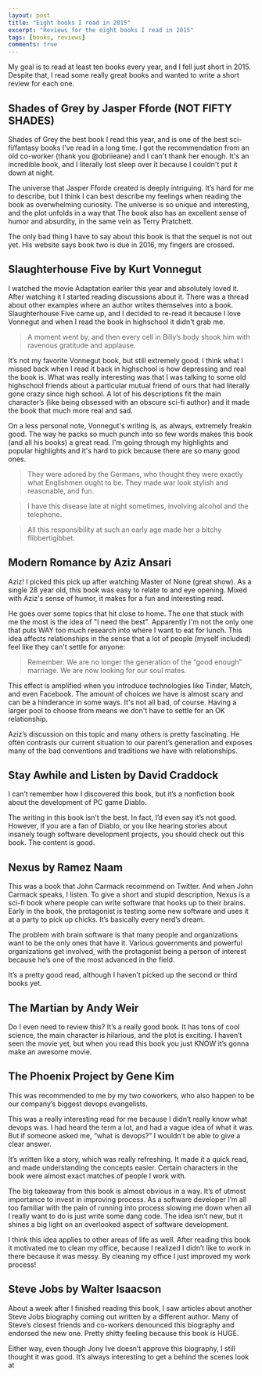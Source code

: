 ```yaml
---
layout: post
title: "Eight books I read in 2015"
excerpt: "Reviews for the eight books I read in 2015"
tags: [books, reviews]
comments: true
---
```


My goal is to read at least ten books every year, and I fell just short in 2015. Despite that, I read some really great books and wanted to write a short review for each one. 

## Shades of Grey by Jasper Fforde (NOT FIFTY SHADES)

Shades of Grey the best book I read this year, and is one of the best sci-fi/fantasy books I've read in a long time. I got the recommendation from an old co-worker (thank you @obriieane) and I can't thank her enough. It's an incredible book, and I literally lost sleep over it because I couldn't put it down at night.

The universe that Jasper Fforde created is deeply intriguing. It’s hard for me to describe, but I think I can best describe my feelings when reading the book as overwhelming curiosity. The universe is so unique and interesting, and the plot unfolds in a way that The book also has an excellent sense of humor and absurdity, in the same vein as Terry Pratchett.

The only bad thing I have to say about this book is that the sequel is not out yet. His website says book two is due in 2016, my fingers are crossed.

## Slaughterhouse Five by Kurt Vonnegut

I watched the movie Adaptation earlier this year and absolutely loved it. After watching it I started reading discussions about it. There was a thread about other examples where an author writes themselves into a book. Slaughterhouse Five came up, and I decided to re-read it because I love Vonnegut and when I read the book in highschool it didn't grab me. 

> A moment went by, and then every cell in Billy’s body shook him with ravenous gratitude and applause.

It’s not my favorite Vonnegut book, but still extremely good. I think what I missed back when I read it back in highschool is how depressing and real the book is. What was really interesting was that I was talking to some old highschool friends about a particular mutual friend of ours that had literally gone crazy since high school. A lot of his descriptions fit the main character’s (like being obsessed with an obscure sci-fi author) and it made the book that much more real and sad.

On a less personal note, Vonnegut's writing is, as always, extremely freakin good. The way he packs so much punch into so few words makes this book (and all his books) a great read. I'm going through my highlights and popular highlights and it's hard to pick because there are so many good ones. 

> They were adored by the Germans, who thought they were exactly what Englishmen ought to be. They made war look stylish and reasonable, and fun.

> I have this disease late at night sometimes, involving alcohol and the telephone.

> All this responsibility at such an early age made her a bitchy flibbertigibbet.

## Modern Romance by Aziz Ansari

Aziz! I picked this pick up after watching Master of None (great show). As a single 28 year old, this book was easy to relate to and eye opening. Mixed with Aziz's sense of humor, it makes for a fun and interesting read. 

He goes over some topics that hit close to home. The one that stuck with me the most is the idea of "I need the best". Apparently I'm not the only one that puts WAY too much research into where I want to eat for lunch. This idea affects relationships in the sense that a lot of people (myself included) feel like they can't settle for anyone:

>Remember: We are no longer the generation of the “good enough” marriage. We are now looking for our soul mates.

This effect is amplified when you introduce technologies like Tinder, Match, and even Facebook. The amount of choices we have is almost scary and can be a hinderance in some ways. It's not all bad, of course. Having a larger pool to choose from means we don't have to settle for an OK relationship.

Aziz’s discussion on this topic and many others is pretty fascinating. He often contrasts our current situation to our parent’s generation and exposes many of the bad conventions and traditions we have with relationships. 

## Stay Awhile and Listen by David Craddock

I can’t remember how I discovered this book, but it’s a nonfiction book about the development of PC game Diablo.

The writing in this book isn’t the best. In fact, I’d even say it’s not good. However, if you are a fan of Diablo, or you like hearing stories about insanely tough software development projects, you should check out this book. The content is good.

## Nexus by Ramez Naam

This was a book that John Carmack recommend on Twitter. And when John Carmack speaks, I listen. To give a short and stupid description, Nexus is a sci-fi book where people can write software that hooks up to their brains. Early in the book, the protagonist is testing some new software and uses it at a party to pick up chicks. It’s basically every nerd’s dream.

The problem with brain software is that many people and organizations want to be the only ones that have it. Various governments and powerful organizations get involved, with the protagonist being a person of interest because he’s one of the most advanced in the field.

It’s a pretty good read, although I haven’t picked up the second or third books yet.

## The Martian by Andy Weir

Do I even need to review this? It’s a really good book. It has tons of cool science, the main character is hilarious, and the plot is exciting. I haven’t seen the movie yet, but when you read this book you just KNOW it’s gonna make an awesome movie.

## The Phoenix Project by Gene Kim

This was recommended to me by my two coworkers, who also happen to be our company’s biggest devops evangelists. 

This was a really interesting read for me because I didn’t really know what devops was. I had heard the term a lot, and had a vague idea of what it was. But if someone asked me, “what is devops?” I wouldn’t be able to give a clear answer.

It’s written like a story, which was really refreshing. It made it a quick read, and made understanding the concepts easier. Certain characters in the book were almost exact matches of people I work with. 

The big takeaway from this book is almost obvious in a way. It’s of utmost importance to invest in improving process. As a software developer I’m all too familiar with the pain of running into process slowing me down when all I really want to do is just write some dang code. The idea isn’t new, but it shines a big light on an overlooked aspect of software development.

I think this idea applies to other areas of life as well. After reading this book it motivated me to clean my office, because I realized I didn’t like to work in there because it was messy. By cleaning my office I just improved my work process! 

## Steve Jobs by Walter Isaacson

About a week after I finished reading this book, I saw articles about another Steve Jobs biography coming out written by a different author. Many of Steve’s closest friends and co-workers denounced this biography and endorsed the new one. Pretty shitty feeling because this book is HUGE. 

Either way, even though Jony Ive doesn’t approve this biography, I still thought it was good. It’s always interesting to get a behind the scenes look at 

